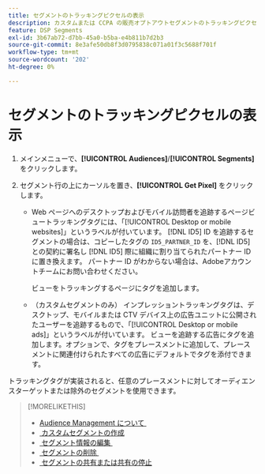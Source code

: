 ```yaml
---
title: セグメントのトラッキングピクセルの表示
description: カスタムまたは CCPA の販売オプトアウトセグメントのトラッキングピクセルを表示する方法を説明します。
feature: DSP Segments
exl-id: 3b67ab72-d7bb-45a0-b5ba-e4b811b7d2b3
source-git-commit: 8e3afe50db8f3d0795838c071a01f3c5688f701f
workflow-type: tm+mt
source-wordcount: '202'
ht-degree: 0%

---
```


# セグメントのトラッキングピクセルの表示

1. メインメニューで、**[!UICONTROL Audiences]**/**[!UICONTROL Segments]** をクリックします。

1. セグメント行の上にカーソルを置き、**[!UICONTROL Get Pixel]** をクリックします。

   * Web ページへのデスクトップおよびモバイル訪問者を追跡するページビュートラッキングタグには、「[!UICONTROL Desktop or mobile websites]」というラベルが付いています。 [!DNL ID5] ID を追跡するセグメントの場合は、コピーしたタグの `ID5_PARTNER_ID` を、[!DNL ID5] との契約に署名し [!DNL ID5] 際に組織に割り当てられたパートナー ID に置き換えます。 パートナー ID がわからない場合は、Adobeアカウントチームにお問い合わせください。

     ビューをトラッキングするページにタグを追加します。

   * （カスタムセグメントのみ） インプレッショントラッキングタグは、デスクトップ、モバイルまたは CTV デバイス上の広告ユニットに公開されたユーザーを追跡するもので、「[!UICONTROL Desktop or mobile ads]」というラベルが付いています。 ビューを追跡する広告にタグを追加します。オプションで、タグをプレースメントに追加して、プレースメントに関連付けられたすべての広告にデフォルトでタグを添付できます。

トラッキングタグが実装されると、任意のプレースメントに対してオーディエンスターゲットまたは除外のセグメントを使用できます。

>[!MORELIKETHIS]
>
>* [Audience Management について &#x200B;](audience-about.md)
>* [&#x200B; カスタムセグメントの作成 &#x200B;](custom-segment-create.md)
>* [&#x200B; セグメント情報の編集 &#x200B;](segment-edit.md)
>* [&#x200B; セグメントの削除 &#x200B;](segment-delete.md)
>* [&#x200B; セグメントの共有または共有の停止 &#x200B;](segment-share.md)
